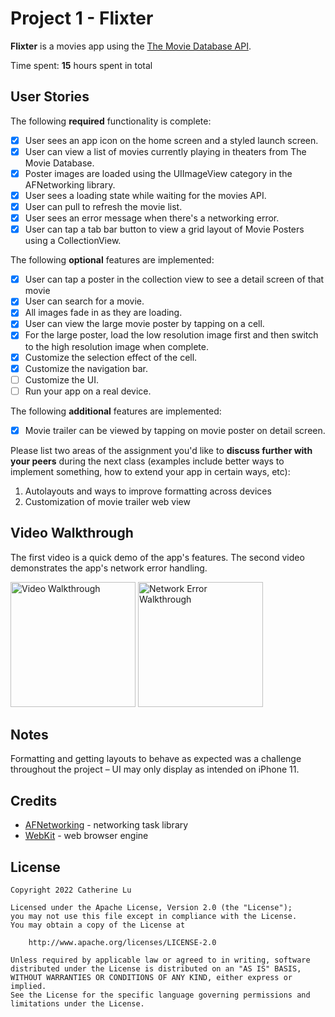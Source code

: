 # Project 1 - Flixter

**Flixter** is a movies app using the [The Movie Database API](http://docs.themoviedb.apiary.io/#).

Time spent: **15** hours spent in total

## User Stories

The following **required** functionality is complete:

- [x] User sees an app icon on the home screen and a styled launch screen.
- [x] User can view a list of movies currently playing in theaters from The Movie Database.
- [x] Poster images are loaded using the UIImageView category in the AFNetworking library.
- [x] User sees a loading state while waiting for the movies API.
- [x] User can pull to refresh the movie list.
- [x] User sees an error message when there's a networking error.
- [x] User can tap a tab bar button to view a grid layout of Movie Posters using a CollectionView.

The following **optional** features are implemented:

- [x] User can tap a poster in the collection view to see a detail screen of that movie
- [x] User can search for a movie.
- [x] All images fade in as they are loading.
- [x] User can view the large movie poster by tapping on a cell.
- [x] For the large poster, load the low resolution image first and then switch to the high resolution image when complete.
- [x] Customize the selection effect of the cell.
- [x] Customize the navigation bar.
- [ ] Customize the UI.
- [ ] Run your app on a real device.

The following **additional** features are implemented:

- [x] Movie trailer can be viewed by tapping on movie poster on detail screen.

Please list two areas of the assignment you'd like to **discuss further with your peers** during the next class (examples include better ways to implement something, how to extend your app in certain ways, etc):

1. Autolayouts and ways to improve formatting across devices
2. Customization of movie trailer web view

## Video Walkthrough
The first video is a quick demo of the app's features. The second video demonstrates the app's network error handling.

<img src='Demo/flixter_demo.gif' title='Video Walkthrough' alt='Video Walkthrough' width='200'/>
<img src='Demo/flixter_network_demo.gif' title='Network Error Walkthrough' alt='Network Error Walkthrough' width='200'/>

## Notes

Formatting and getting layouts to behave as expected was a challenge throughout the project – UI may only display as intended on iPhone 11.

## Credits
- [AFNetworking](https://github.com/AFNetworking/AFNetworking) - networking task library
- [WebKit](https://webkit.org/) - web browser engine

## License

    Copyright 2022 Catherine Lu

    Licensed under the Apache License, Version 2.0 (the "License");
    you may not use this file except in compliance with the License.
    You may obtain a copy of the License at

        http://www.apache.org/licenses/LICENSE-2.0

    Unless required by applicable law or agreed to in writing, software
    distributed under the License is distributed on an "AS IS" BASIS,
    WITHOUT WARRANTIES OR CONDITIONS OF ANY KIND, either express or implied.
    See the License for the specific language governing permissions and
    limitations under the License.
